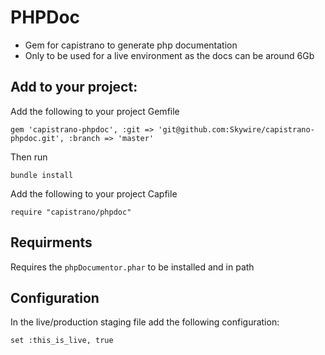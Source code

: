 # PHPDoc

- Gem for capistrano to generate php documentation
- Only to be used for a live environment as the docs can be around 6Gb

## Add to your project:

Add the following to your project Gemfile

~~~
gem 'capistrano-phpdoc', :git => 'git@github.com:Skywire/capistrano-phpdoc.git', :branch => 'master'
~~~

Then run 

~~~
bundle install
~~~

Add the following to your project Capfile

~~~
require "capistrano/phpdoc"
~~~

## Requirments

Requires the `phpDocumentor.phar` to be installed and in path

## Configuration

In the live/production staging file add the following configuration:

~~~
set :this_is_live, true
~~~